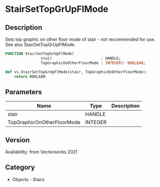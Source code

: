 # StairSetTopGrUpFlMode

## Description
Sets top graphic on other floor mode of stair - not recommended for use. See also StairGetTopGrUpFlMode.

```pascal
FUNCTION StairSetTopGrUpFlMode(
				stair                      : HANDLE;
				TopGraphicOnOtherFloorMode : INTEGER): BOOLEAN;
```

```python
def vs.StairSetTopGrUpFlMode(stair, TopGraphicOnOtherFloorMode):
    return BOOLEAN
```

## Parameters
|Name|Type|Description|
|---|---|---|
|stair|HANDLE|   |
|TopGraphicOnOtherFloorMode|INTEGER|   |

## Version
Availability: from Vectorworks 2021

## Category
* Objects - Stairs

